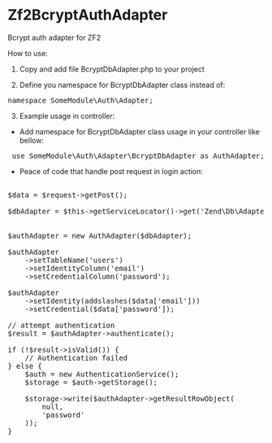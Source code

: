 Zf2BcryptAuthAdapter
====================

Bcrypt auth adapter for ZF2


How to use:

1. Copy and add file BcryptDbAdapter.php to your project

2. Define you namespace for BcryptDbAdapter class instead of:
<pre>namespace SomeModule\Auth\Adapter;</pre>

3. Example usage in controller:

- Add namespace for BcryptDbAdapter class usage in your controller like bellow:

<pre> use SomeModule\Auth\Adapter\BcryptDbAdapter as AuthAdapter; </pre>

- Peace of code that handle post request in login action:

<pre>	
$data = $request->getPost();

$dbAdapter = $this->getServiceLocator()->get('Zend\Db\Adapter\Adapter');


$authAdapter = new AuthAdapter($dbAdapter);

$authAdapter
    ->setTableName('users')
    ->setIdentityColumn('email')
    ->setCredentialColumn('password');

$authAdapter
    ->setIdentity(addslashes($data['email']))
    ->setCredential($data['password']);

// attempt authentication
$result = $authAdapter->authenticate();

if (!$result->isValid()) {
    // Authentication failed
} else {
    $auth = new AuthenticationService();
    $storage = $auth->getStorage();

    $storage->write($authAdapter->getResultRowObject(
        null,
        'password'
    ));
}
</pre> 
